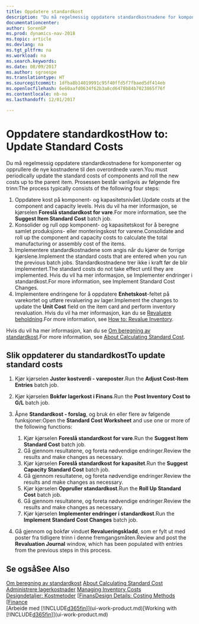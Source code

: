 ```yaml
---
title: Oppdatere standardkost
description: "Du må regelmessig oppdatere standardkostnadene for komponenter og opprullere de nye kostnadene til den overordnede varen."
documentationcenter: 
author: SorenGP
ms.prod: dynamics-nav-2018
ms.topic: article
ms.devlang: na
ms.tgt_pltfrm: na
ms.workload: na
ms.search.keywords: 
ms.date: 08/09/2017
ms.author: sgroespe
ms.translationtype: HT
ms.sourcegitcommit: 1dfba8b14019991c95f40ffd5f7fbaed5df414eb
ms.openlocfilehash: 6e60aafd0634f62b3a8cd6478b84b7023865f76f
ms.contentlocale: nb-no
ms.lasthandoff: 12/01/2017

---
```

# <a name="how-to-update-standard-costs"></a><span data-ttu-id="25068-103">Oppdatere standardkost</span><span class="sxs-lookup"><span data-stu-id="25068-103">How to: Update Standard Costs</span></span>
<span data-ttu-id="25068-104">Du må regelmessig oppdatere standardkostnadene for komponenter og opprullere de nye kostnadene til den overordnede varen.</span><span class="sxs-lookup"><span data-stu-id="25068-104">You must periodically update the standard costs of components and roll the new costs up to the parent item.</span></span> <span data-ttu-id="25068-105">Prosessen består vanligvis av følgende fire trinn:</span><span class="sxs-lookup"><span data-stu-id="25068-105">The process typically consists of the following four steps:</span></span>  

1.  <span data-ttu-id="25068-106">Oppdatere kost på komponent- og kapasitetsnivået.</span><span class="sxs-lookup"><span data-stu-id="25068-106">Update costs at the component and capacity levels.</span></span> <span data-ttu-id="25068-107">Hvis du vil ha mer informasjon, se kjørselen **Foreslå standardkost for vare**.</span><span class="sxs-lookup"><span data-stu-id="25068-107">For more information, see the **Suggest Item Standard Cost** batch job.</span></span>  
2.  <span data-ttu-id="25068-108">Konsolider og rull opp komponent- og kapasitetskost for å beregne samlet produksjons- eller monteringskost for varene.</span><span class="sxs-lookup"><span data-stu-id="25068-108">Consolidate and roll up the component and capacity costs to calculate the total manufacturing or assembly cost of the items.</span></span>  
3.  <span data-ttu-id="25068-109">Implementere standardkostnadene som angis når du kjører de forrige kjørslene.</span><span class="sxs-lookup"><span data-stu-id="25068-109">Implement the standard costs that are entered when you run the previous batch jobs.</span></span> <span data-ttu-id="25068-110">Standardkostnadene trer ikke i kraft før de blir implementert.</span><span class="sxs-lookup"><span data-stu-id="25068-110">The standard costs do not take effect until they are implemented.</span></span> <span data-ttu-id="25068-111">Hvis du vil ha mer informasjon, se Implementer endringer i standardkost.</span><span class="sxs-lookup"><span data-stu-id="25068-111">For more information, see Implement Standard Cost Changes.</span></span>  
4.  <span data-ttu-id="25068-112">Implementere endringene for å oppdatere **Enhetskost**-feltet på varekortet og utføre revaluering av lager.</span><span class="sxs-lookup"><span data-stu-id="25068-112">Implement the changes to update the **Unit Cost** field on the item card and perform inventory revaluation.</span></span> <span data-ttu-id="25068-113">Hvis du vil ha mer informasjon, kan du se [Revaluere beholdning](inventory-how-revalue-inventory.md).</span><span class="sxs-lookup"><span data-stu-id="25068-113">For more information, see [How to: Revalue Inventory](inventory-how-revalue-inventory.md).</span></span>  

<span data-ttu-id="25068-114">Hvis du vil ha mer informasjon, kan du se [Om beregning av standardkost](finance-about-calculating-standard-cost.md).</span><span class="sxs-lookup"><span data-stu-id="25068-114">For more information, see [About Calculating Standard Cost](finance-about-calculating-standard-cost.md).</span></span>  
## <a name="to-update-standard-costs"></a><span data-ttu-id="25068-115">Slik oppdaterer du standardkost</span><span class="sxs-lookup"><span data-stu-id="25068-115">To update standard costs</span></span>  
1.  <span data-ttu-id="25068-116">Kjør kjørselen **Juster kostverdi - vareposter**.</span><span class="sxs-lookup"><span data-stu-id="25068-116">Run the **Adjust Cost-Item Entries** batch job.</span></span>  
2.  <span data-ttu-id="25068-117">Kjør kjørselen **Bokfør lagerkost i Finans**.</span><span class="sxs-lookup"><span data-stu-id="25068-117">Run the **Post Inventory Cost to G/L** batch job.</span></span>  
3.  <span data-ttu-id="25068-118">Åpne **Standardkost - forslag**, og bruk én eller flere av følgende funksjoner:</span><span class="sxs-lookup"><span data-stu-id="25068-118">Open the **Standard Cost Worksheet** and use one or more of the following functions:</span></span>  

    1.  <span data-ttu-id="25068-119">Kjør kjørselen **Foreslå standardkost for vare**.</span><span class="sxs-lookup"><span data-stu-id="25068-119">Run the **Suggest Item Standard Cost** batch job.</span></span>  
    2.  <span data-ttu-id="25068-120">Gå gjennom resultatene, og foreta nødvendige endringer.</span><span class="sxs-lookup"><span data-stu-id="25068-120">Review the results and make changes as necessary.</span></span>  
    3.  <span data-ttu-id="25068-121">Kjør kjørselen **Foreslå standardkost for kapasitet**.</span><span class="sxs-lookup"><span data-stu-id="25068-121">Run the **Suggest Capacity Standard Cost** batch job.</span></span>  
    4.  <span data-ttu-id="25068-122">Gå gjennom resultatene, og foreta nødvendige endringer.</span><span class="sxs-lookup"><span data-stu-id="25068-122">Review the results and make changes as necessary.</span></span>
    5. <span data-ttu-id="25068-123">Kjør kjørselen **Oppruller standardkost**.</span><span class="sxs-lookup"><span data-stu-id="25068-123">Run the **Roll Up Standard Cost** batch job.</span></span>
    6.  <span data-ttu-id="25068-124">Gå gjennom resultatene, og foreta nødvendige endringer.</span><span class="sxs-lookup"><span data-stu-id="25068-124">Review the results and make changes as necessary.</span></span>
    7.  <span data-ttu-id="25068-125">Kjør kjørselen **Implementer endringer i standardkost**.</span><span class="sxs-lookup"><span data-stu-id="25068-125">Run the **Implement Standard Cost Changes** batch job.</span></span>  
4.  <span data-ttu-id="25068-126">Gå gjennom og bokfør vinduet **Revalueringskladd**, som er fylt ut med poster fra tidligere trinn i denne fremgangsmåten.</span><span class="sxs-lookup"><span data-stu-id="25068-126">Review and post the **Revaluation Journal** window, which has been populated with entries from the previous steps in this process.</span></span>  

## <a name="see-also"></a><span data-ttu-id="25068-127">Se også</span><span class="sxs-lookup"><span data-stu-id="25068-127">See Also</span></span>  
 <span data-ttu-id="25068-128">[Om beregning av standardkost](finance-about-calculating-standard-cost.md) </span><span class="sxs-lookup"><span data-stu-id="25068-128">[About Calculating Standard Cost](finance-about-calculating-standard-cost.md) </span></span>  
 <span data-ttu-id="25068-129">[Administrere lagerkostnader](finance-manage-inventory-costs.md) </span><span class="sxs-lookup"><span data-stu-id="25068-129">[Managing Inventory Costs](finance-manage-inventory-costs.md) </span></span>  
 <span data-ttu-id="25068-130">[Designdetaljer: Kostmetoder](design-details-costing-methods.md) [[Finans](finance.md)</span><span class="sxs-lookup"><span data-stu-id="25068-130">[Design Details: Costing Methods](design-details-costing-methods.md) [[Finance](finance.md)</span></span>  
 <span data-ttu-id="25068-131">[Arbeide med [!INCLUDE[d365fin](includes/d365fin_md.md)]](ui-work-product.md)</span><span class="sxs-lookup"><span data-stu-id="25068-131">[Working with [!INCLUDE[d365fin](includes/d365fin_md.md)]](ui-work-product.md)</span></span>  


